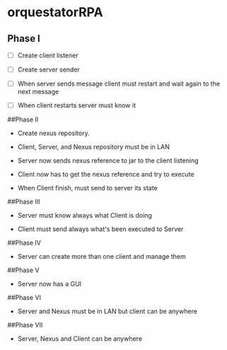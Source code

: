 # orquestatorRPA

## Phase I

* [ ] Create client listener

* [ ] Create server sender

* [ ] When server sends message client must restart and wait again to the next message

* [ ] When client restarts server must know it

##Phase II

* Create nexus repository. 

* Client, Server, and Nexus repository must be in LAN

* Server now sends nexus reference to jar to the client listening

* Client now has to get the nexus reference and try to execute

* When Client finish, must send to server its state

##Phase III 

* Server must know always what Client is doing

* Client must send always what's been executed to Server

##Phase IV 

* Server can create more than one client and manage them

##Phase V

* Server now has a GUI

##Phase VI

* Server and Nexus must be in LAN but client can be anywhere

##Phase VII 

* Server, Nexus and Client can be anywhere